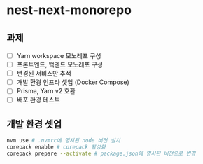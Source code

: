 # nest-next-monorepo

## 과제

- [ ] Yarn workspace 모노레포 구성
- [ ] 프론트엔드, 백엔드 모노레포 구성
- [ ] 변경된 서비스만 추적
- [ ] 개발 환경 인프라 셋업 (Docker Compose)
- [ ] Prisma, Yarn v2 호환
- [ ] 배포 환경 테스트

## 개발 환경 셋업

```bash
nvm use # .nvmrc에 명시된 node 버전 설치
corepack enable # corepack 활성화
corepack prepare --activate # package.json에 명시된 버전으로 변경
```
